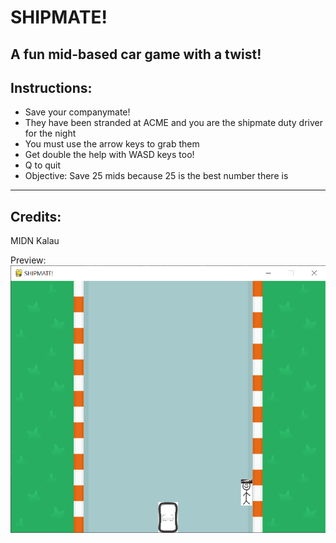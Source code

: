 # SHIPMATE!
A fun mid-based car game with a twist!
----

## Instructions:
* Save your companymate!
* They have been stranded at ACME and you are the shipmate duty driver for the night
* You must use the arrow keys to grab them
* Get double the help with WASD keys too!
* Q to quit
* Objective: Save 25 mids because 25 is the best number there is
---
## Credits:
MIDN Kalau

Preview:
![screenshot](images/screenshot.png)

